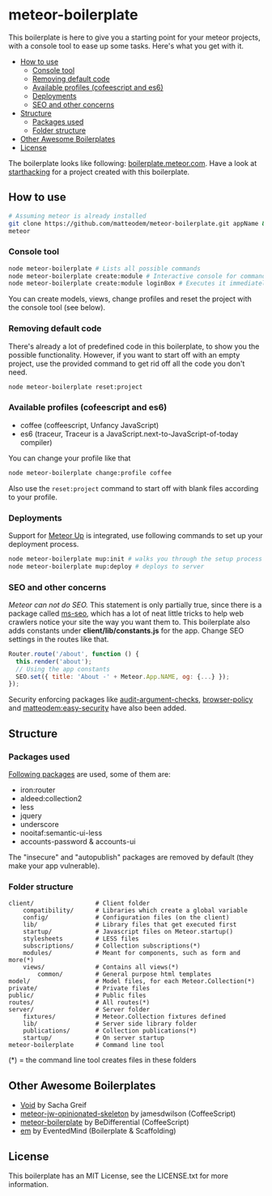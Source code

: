 # meteor-boilerplate

This boilerplate is here to give you a starting point for your meteor projects, with a console tool to ease up some tasks. Here's what you get with it.



<!-- toc -->

* [How to use](#how-to-use)
  * [Console tool](#console-tool)
  * [Removing default code](#removing-default-code)
  * [Available profiles (cofeescript and es6)](#available-profiles-cofeescript-and-es6)
  * [Deployments](#deployments)
  * [SEO and other concerns](#seo-and-other-concerns)
* [Structure](#structure)
  * [Packages used](#packages-used)
  * [Folder structure](#folder-structure)
* [Other Awesome Boilerplates](#other-awesome-boilerplates)
* [License](#license)

<!-- toc stop -->


The boilerplate looks like following: [boilerplate.meteor.com](http://boilerplate.meteor.com). Have a look at [starthacking](http://starthacking.meteor.com/) for a project created with this boilerplate.

## How to use

```sh
# Assuming meteor is already installed
git clone https://github.com/matteodem/meteor-boilerplate.git appName && cd appName
meteor
```

### Console tool

```sh
node meteor-boilerplate # Lists all possible commands
node meteor-boilerplate create:module # Interactive console for command
node meteor-boilerplate create:module loginBox # Executes it immediately
```

You can create models, views, change profiles and reset the project with the console tool (see below).

### Removing default code

There's already a lot of predefined code in this boilerplate, to show you the possible functionality. However, if you want to start off with an
empty project, use the provided command to get rid off all the code you don't need.

```sh
node meteor-boilerplate reset:project
```

### Available profiles (cofeescript and es6)

* coffee (coffeescript, Unfancy JavaScript)
* es6 (traceur, Traceur is a JavaScript.next-to-JavaScript-of-today compiler)

You can change your profile like that
```sh
node meteor-boilerplate change:profile coffee
```

Also use the ```reset:project``` command to start off with blank files according to your profile.

### Deployments

Support for [Meteor Up](https://github.com/arunoda/meteor-up) is integrated, use following commands to set up your deployment process.

```sh
node meteor-boilerplate mup:init # walks you through the setup process
node meteor-boilerplate mup:deploy # deploys to server
```

### SEO and other concerns

_Meteor can not do SEO._ This statement is only partially true, since there is a package called [ms-seo](https://github.com/DerMambo/ms-seo), which
has a lot of neat little tricks to help web crawlers notice your site the way you want them to. This boilerplate also adds constants under
__client/lib/constants.js__ for the app. Change SEO settings in the routes like that.

```javascript
Router.route('/about', function () {
  this.render('about');
  // Using the app constants
  SEO.set({ title: 'About -' + Meteor.App.NAME, og: {...} });
});
```

Security enforcing packages like [audit-argument-checks](https://docs.meteor.com/#/full/auditargumentchecks),
[browser-policy](https://atmospherejs.com/meteor/browser-policy) and [matteodem:easy-security](https://github.com/matteodem/meteor-easy-security) 
have also been added.

## Structure

### Packages used

[Following packages](https://github.com/matteodem/meteor-boilerplate/blob/master/.meteor/packages) are used, some of them are:

* iron:router
* aldeed:collection2
* less
* jquery
* underscore
* nooitaf:semantic-ui-less
* accounts-password & accounts-ui

The "insecure" and "autopublish" packages are removed by default (they make your app vulnerable).

### Folder structure

```
client/ 				# Client folder
    compatibility/      # Libraries which create a global variable
    config/             # Configuration files (on the client)
	lib/                # Library files that get executed first
    startup/            # Javascript files on Meteor.startup()
    stylesheets         # LESS files
    subscriptions/      # Collection subscriptions(*)
    modules/            # Meant for components, such as form and more(*)
	views/			    # Contains all views(*)
	    common/         # General purpose html templates
model/  				# Model files, for each Meteor.Collection(*)
private/                # Private files
public/                 # Public files
routes/                 # All routes(*)
server/					# Server folder
    fixtures/           # Meteor.Collection fixtures defined
    lib/                # Server side library folder
    publications/       # Collection publications(*)
    startup/            # On server startup
meteor-boilerplate		# Command line tool
```

(*) = the command line tool creates files in these folders

## Other Awesome Boilerplates

- [Void](https://github.com/SachaG/Void) by Sacha Greif
- [meteor-jw-opinionated-skeleton](https://github.com/jamesdwilson/meteor-jw-opinionated-skeleton) by jamesdwilson (CoffeeScript)
- [meteor-boilerplate](https://github.com/BeDifferential/meteor-boilerplate) by BeDifferential (CoffeeScript)
- [em](https://github.com/EventedMind/em) by EventedMind (Boilerplate & Scaffolding)

## License
This boilerplate has an MIT License, see the LICENSE.txt for more information.